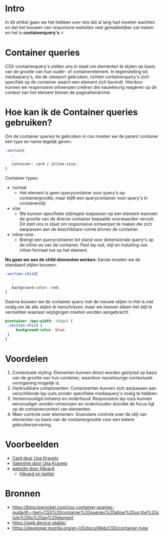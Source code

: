 # Intro
In dit artikel gaan we het hebben over iets dat al lang had moeten wachten en dat het bouwen van responsive websites veel gemakkelijker zal maken en het is **containerquery's** 🔥

# Container queries
CSS-containerquery's stellen ons in staat om elementen te stylen op basis van de grootte van hun ouder- of containerelement. In tegenstelling tot mediaquery's, die de viewport gebruiken, richten containerquery's zich specifiek op de container waarin een element zich bevindt. Hierdoor kunnen we responsieve ontwerpen creëren die nauwkeurig reageren op de context van het element binnen de paginahierarchie.

# Hoe kan ik de Container queries gebruiken?
Om de container queries te gebruiken in css moeten we de parent container een type en name tegelijk geven:

```css
.section{
   .
   .
   container: card / inline-size;
}
```
Container types:
   - normal
      -  Het element is geen querycontainer voor query's op containergrootte, maar blijft een querycontainer voor query's in containerstijl.
   - size
      - We kunnen specifieke stijlregels toepassen op een element wanneer de grootte van de directe container bepaalde voorwaarden vervult. Dit stelt ons in staat om responsieve ontwerpen te maken die zich aanpassen aan de beschikbare ruimte binnen de container.
   - inline-size:
      -  Brengt een querycontainer tot stand voor dimensionale query's op de inline-as van de container. Past lay-out, stijl en insluiting van inline-formaat toe op het element.


**Nu gaan we aan de child elementen werken:**
Eerste moeten we de standaard stijlen bouwen:
```css
.section-child{
   .
   .
   background-color: red;
}
```
Daarna bouwen we de container query met de nieuwe stijlen in.Het is niet nodig om de alle stijlen te herschrijven, maar we hoeven alleen het stijl te vermelden waaraan wijzigingen moeten worden aangebracht.
```css
@container (max-width: 400px) {
 .section-child {
     background-color: blue;
 }
}
```
# Voordelen
 1. Contextuele styling: Elementen kunnen direct worden gestyled op basis van de grootte van hun container, waardoor nauwkeurige contextuele vormgeving mogelijk is.
 2. Herbruikbare componenten: Componenten kunnen zich aanpassen aan verschillende lay-outs zonder specifieke mediaquery's nodig te hebben.
 3. Vereenvoudigd ontwerp en onderhoud: Responsieve lay-outs kunnen eenvoudiger worden ontworpen en onderhouden doordat de focus ligt op de containercontext van elementen.
 4. Meer controle over elementen: Granulaire controle over de stijl van elementen op basis van de containergrootte voor een betere gebruikerservaring.

# Voorbeelden
   - [Card door Una Kravets](https://codepen.io/web-dot-dev/pen/ZEMzNGj)
   - [Valentine door Una Kravets](https://codepen.io/web-dot-dev/pen/rNrbPQw)
   - [website door Håvard](https://lynnandtonic.com/)
      - [Håvard on twitter](https://twitter.com/brynjulfs1?t=d3yxkNRDwWa_XyZ4YzsUVuAxEVzbWHctaOJiyDEYiG8&s=09)

# Bronnen
   - https://blog.logrocket.com/css-container-queries-guide/#:~:text=CSS%20container%20queries%20allow%20us,the%20style%20to%20an%20element.
   - https://web.dev/cq-stable/
   - https://developer.mozilla.org/en-US/docs/Web/CSS/container-type

